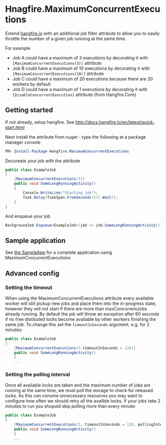 Hnagfire.MaximumConcurrentExecutions
====================================

Extend [hangfire.io](https://github.com/HangfireIO/Hangfire) with an additional job filter attribute to allow you to 
easily throttle the number of a given job running at the same time. 

For example 
* Job A could have a maximum of 3 executions by decorating it with `[MaximumConcurrentExecutions(3)]` attribute
* Job B could have a maximum of 10 executions by decorating it with `[MaximumConcurrentExecutions(10)]` attribute
* Job C could have a maximum of 20 executions because there are 20 workers by default
* Job D could have a maximum of 1 executions by decorating it with `[DisableConcurrentExecution]` attribute (from Hangfire.Core)

## Getting started

If not already, setup hangfire. See http://docs.hangfire.io/en/latest/quick-start.html

Next install the attribute from nuget - type the following at a package manager console

```powershell
PM> Install-Package Hangfire.MaximumConcurrentExecutions
```

Decoreate your job with the attribute

```csharp
public class ExampleJob
{
    [MaximumConcurrentExecutions(3)]
    public void SomeLongRunningActivity()
    {
        Console.WriteLine("Starting job");
        Task.Delay(TimeSpan.FromSeconds(5)).Wait();
    }
}
```

And enqueue your job

```csharp
BackgroundJob.Enqueue<ExampleJob>(job => job.SomeLongRunningActivity());
```

## Sample application

See [the SampleApp](/SampleApp) for a complete application using MaximumConcurrentExecutions

## Advanced config

### Setting the timeout

When using the MaximumConcurrentExecutions attribute every available worker will still pickup new jobs and place
them into the in-progress state, however they will not start if there are more than maxConcurrentJobs already 
running. By default the job will throw an exception after 60 seconds if no free distibuted locks become available
by other workers finishing the same job. To change this set the `timeoutInSeconds` argument, e.g. for 2 minutes:

```csharp
public class ExampleJob
{
    [MaximumConcurrentExecutions(3,timeoutInSeconds = 120)]
    public void SomeLongRunningActivity()
    {
	...
```
### Setting the polling interval

Once all available locks are taken and the maximum number of jobs are running at the same time, we must poll 
the storage to check for released locks. As this can conume unnecessary resources you may want to configure 
how often we should retry all the availble locks. If your jobs take 2 minutes to run you shopuld skip polling 
more than every minute:

```csharp
public class ExampleJob
{
    [MaximumConcurrentExecutions(3, timeoutInSeconds = 120, pollingIntervalInSeconds = 60)]
    public void SomeLongRunningActivity()
    {
	...
```